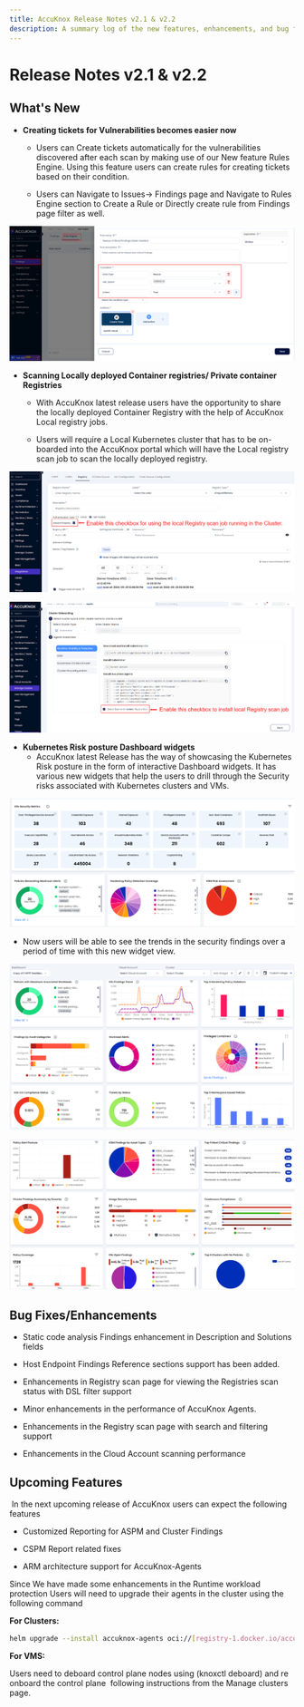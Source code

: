 ```yaml
---
title: AccuKnox Release Notes v2.1 & v2.2
description: A summary log of the new features, enhancements, and bug fixes in AccuKnox v2.1 & v2.2 release.
---
```


# Release Notes v2.1 & v2.2

## What's New

- **Creating tickets for Vulnerabilities becomes easier now**
    - Users can Create tickets automatically for the vulnerabilities discovered after each scan by making use of our New feature Rules Engine. Using this feature users can create rules for creating tickets based on their condition.

    - Users can Navigate to Issues-> Findings page and Navigate to Rules Engine section to Create a Rule or Directly create rule from Findings page filter as well.

![](./images/release-notes/2122/image3.png)

- **Scanning Locally deployed Container registries/ Private container Registries**
    - With AccuKnox latest release users have the opportunity to share the locally deployed Container Registry with the help of AccuKnox Local registry jobs.

    - Users will require a Local Kubernetes cluster that has to be on-boarded into the AccuKnox portal which will have the Local registry scan job to scan the locally deployed registry.

![](./images/release-notes/2122/image4.png)

![](./images/release-notes/2122/image6.png)

- **Kubernetes Risk posture Dashboard widgets**
    - AccuKnox latest Release has the way of showcasing the Kubernetes Risk posture in the form of interactive Dashboard widgets. It has various new widgets that help the users to drill through the Security risks associated with Kubernetes clusters and VMs.

![](./images/release-notes/2122/image5.png)

- Now users will be able to see the trends in the security findings over a period of time with this new widget view.

![](./images/release-notes/2122/image1.png)

![](./images/release-notes/2122/image2.png)

## Bug Fixes/Enhancements

- Static code analysis Findings enhancement in Description and Solutions fields

- Host Endpoint Findings Reference sections support has been added.

- Enhancements in Registry scan page for viewing the Registries scan status with DSL filter support

- Minor enhancements in the performance of AccuKnox Agents.

- Enhancements in the Registry scan page with search and filtering support

- Enhancements in the Cloud Account scanning performance

## Upcoming Features

 In the next upcoming release of AccuKnox users can expect the following features

- Customized Reporting for ASPM and Cluster Findings

- CSPM Report related fixes

- ARM architecture support for AccuKnox-Agents

Since We have made some enhancements in the Runtime workload protection Users will need to upgrade their agents in the cluster using the following command

**For Clusters:**

```sh
helm upgrade --install accuknox-agents oci://[registry-1.docker.io/accuknox/accuknox-agents](http://registry-1.docker.io/accuknox/accuknox-agents)  --version "v0.7.7" -n accuknox-agents
```

**For VMS:**

Users need to deboard control plane nodes using (knoxctl deboard) and re onboard the control plane  following instructions from the Manage clusters page.

